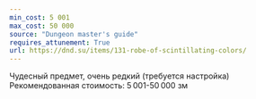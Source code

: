 ```yaml
---
min_cost: 5 001
max_cost: 50 000
source: "Dungeon master's guide"
requires_attunement: True
url: https://dnd.su/items/131-robe-of-scintillating-colors/
---
```


Чудесный предмет, очень редкий (требуется настройка)
Рекомендованная стоимость: 5 001-50 000 зм